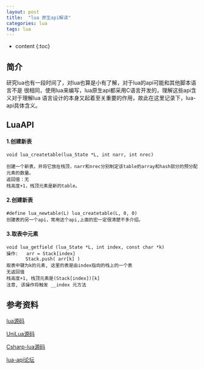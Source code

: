 ```yaml
---
layout: post
title:  "lua 原生api解读"
categories: lua
tags: lua
---
```


* content
{:toc}

## 简介

研究lua也有一段时间了，对lua也算是小有了解，对于lua的api可能和其他脚本语言不是
很相同，使用lua来编写，lua原生api都采用C语言开发的，理解这些api含义对于理解lua
语言设计的本身又起着至关重要的作用，故此在这里记录下，lua-api具体含义。

## LuaAPI

#### 1.创建新表
```
void lua_createtable(lua_State *L, int narr, int nrec)

创建一个新表，并将它放在栈顶，narr和nrec分别制定该table的array和hash部分的预分配
元素的数量。
返回值：无
栈高度+1，栈顶元素是新的table。
 ```

#### 2.创建新表
 ```
 #define lua_newtable(L) lua_createtable(L, 0, 0)
 创建表的另一个api，常用这个api,上面的宏一定很清楚不多介绍。
 ```

 #### 3.取表中元素
 ```
void lua_getfield (lua_State *L, int index, const char *k)
操作:   arr = Stack[index]
        Stack.push( arr[k] )
取表中键为k的元素, 这里的表是由index指向的栈上的一个表
无返回值
栈高度+1, 栈顶元素是(Stack[index])[k]
注意, 该操作将触发 __index 元方法

 ```







## 参考资料

[lua源码](https://github.com/lua/lua)

[UniLua源码](https://github.com/xebecnan/UniLua)

[Csharp-lua源码](https://github.com/abaojin/csharp-lua)

[lua-api论坛](http://www.cnblogs.com/ringofthec/archive/2010/10/22/lua.html)



	






